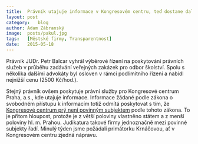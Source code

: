 ```yaml
---
title:	Právník utajuje informace v Kongresovém centru, teď dostane další zakázku od Prahy
layout:	post
category:	blog
author:	Adam Zábranský
image:	posts/pakul.jpg
tags:	[Městské firmy, Transparentnost]
date:	2015-05-18
---
```


Právník JUDr. Petr Balcar vyhrál výběrové řízení na poskytování právních služeb v průběhu zadávání veřejných zakázek pro odbor školství. Spolu s několika dalšími advokáty byl osloven v rámci podlimitního řízení a nabídl nejnižší cenu (2500 Kč/hod.).

Stejný právník ovšem poskytuje právní služby pro Kongresové centrum Praha, a.s., kde utajuje informace. Informace žádané podle zákona o svobodném přístupu k informacím totiž odmítá poskytovat s tím, že [Kongresové centrum prý není povinným subjektem](https://github.com/pirati-cz/KlubPraha/blob/master/spisy/2015/53-poskytovani-informaci-kongresovym-centrem/1-vyzva-kongresovemu-centru/odpoved.pdf) podle tohoto zákona. To je přitom hloupost, protože je z větší poloviny vlastněno státem a z menší poloviny hl. m. Prahou. Judikatura takové firmy jednoznačně mezi povinné subjekty řadí. Minulý týden jsme požádali primátorku Krnáčovou, ať v Kongresovém centru zjedná nápravu.


